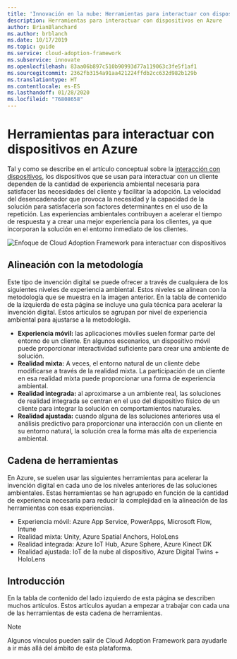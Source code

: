 ```yaml
---
title: 'Innovación en la nube: Herramientas para interactuar con dispositivos en Azure'
description: Herramientas para interactuar con dispositivos en Azure
author: BrianBlanchard
ms.author: brblanch
ms.date: 10/17/2019
ms.topic: guide
ms.service: cloud-adoption-framework
ms.subservice: innovate
ms.openlocfilehash: 83aa06b897c510b90993d77a119063c3fe5f1af1
ms.sourcegitcommit: 2362fb3154a91aa421224ffdb2cc632d982b129b
ms.translationtype: HT
ms.contentlocale: es-ES
ms.lasthandoff: 01/28/2020
ms.locfileid: "76808658"
---
```

# <a name="tools-to-interact-with-devices-in-azure"></a>Herramientas para interactuar con dispositivos en Azure

Tal y como se describe en el artículo conceptual sobre la [interacción con dispositivos](../considerations/devices.md), los dispositivos que se usan para interactuar con un cliente dependen de la cantidad de experiencia ambiental necesaria para satisfacer las necesidades del cliente y facilitar la adopción. La velocidad del desencadenador que provoca la necesidad y la capacidad de la solución para satisfacerla son factores determinantes en el uso de la repetición. Las experiencias ambientales contribuyen a acelerar el tiempo de respuesta y a crear una mejor experiencia para los clientes, ya que incorporan la solución en el entorno inmediato de los clientes.

![Enfoque de Cloud Adoption Framework para interactuar con dispositivos](../../_images/innovate/ambient-experiences.png)

## <a name="alignment-to-the-methodology"></a>Alineación con la metodología

Este tipo de invención digital se puede ofrecer a través de cualquiera de los siguientes niveles de experiencia ambiental. Estos niveles se alinean con la metodología que se muestra en la imagen anterior. En la tabla de contenido de la izquierda de esta página se incluye una guía técnica para acelerar la invención digital. Estos artículos se agrupan por nivel de experiencia ambiental para ajustarse a la metodología.

- **Experiencia móvil:** las aplicaciones móviles suelen formar parte del entorno de un cliente. En algunos escenarios, un dispositivo móvil puede proporcionar interactividad suficiente para crear una ambiente de solución.
- **Realidad mixta:** A veces, el entorno natural de un cliente debe modificarse a través de la realidad mixta. La participación de un cliente en esa realidad mixta puede proporcionar una forma de experiencia ambiental.
- **Realidad integrada:** al aproximarse a un ambiente real, las soluciones de realidad integrada se centran en el uso del dispositivo físico de un cliente para integrar la solución en comportamientos naturales.
- **Realidad ajustada:** cuando alguna de las soluciones anteriores usa el análisis predictivo para proporcionar una interacción con un cliente en su entorno natural, la solución crea la forma más alta de experiencia ambiental.

## <a name="toolchain"></a>Cadena de herramientas

En Azure, se suelen usar las siguientes herramientas para acelerar la invención digital en cada uno de los niveles anteriores de las soluciones ambientales. Estas herramientas se han agrupado en función de la cantidad de experiencia necesaria para reducir la complejidad en la alineación de las herramientas con esas experiencias.

- Experiencia móvil: Azure App Service, PowerApps, Microsoft Flow, Intune
- Realidad mixta: Unity, Azure Spatial Anchors, HoloLens
- Realidad integrada: Azure IoT Hub, Azure Sphere, Azure Kinect DK
- Realidad ajustada: IoT de la nube al dispositivo, Azure Digital Twins + HoloLens

## <a name="get-started"></a>Introducción

En la tabla de contenido del lado izquierdo de esta página se describen muchos artículos. Estos artículos ayudan a empezar a trabajar con cada una de las herramientas de esta cadena de herramientas.

> [!NOTE]
> Algunos vínculos pueden salir de Cloud Adoption Framework para ayudarle a ir más allá del ámbito de esta plataforma.
